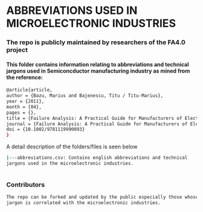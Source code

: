 # ABBREVIATIONS USED IN MICROELECTRONIC INDUSTRIES

### The repo is publicly maintained by researchers of the FA4.0 project
#### This folder contains information relating to abbreviations and technical jargons used in Semiconcductor manufacturing industry as mined from the reference:

```bash
@article{article,
author = {Bazu, Marius and Bajenescu, Titu / Titu-Marius},
year = {2011},
month = {04},
pages = {},
title = {Failure Analysis: A Practical Guide for Manufacturers of Electronic Components and Systems},
journal = {Failure Analysis: A Practical Guide for Manufacturers of Electronic Components and Systems},
doi = {10.1002/9781119990093}
}
```
A detail description of the folders/files is seen below

```bash
|---abbreviations.csv: Contains english abbreviations and technical 
jargons used in the microelectronic industries.
	
```

### Contributors
```bash
The repo can be forked and updated by the public especially those whose domain 
jargon is correlated with the microelectronic industries.
	
```
